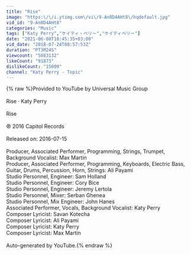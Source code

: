 ```yaml
---
title: "Rise"
image: "https:\/\/i.ytimg.com\/vi\/9-An8D4AHt8\/hqdefault.jpg"
vid_id: "9-An8D4AHt8"
categories: "Music"
tags: ["Katy Perry","ケイティ・ペリー","ケイティペリー"]
date: "2021-06-08T18:45:35+03:00"
vid_date: "2018-07-24T08:57:53Z"
duration: "PT3M24S"
viewcount: "5883132"
likeCount: "91873"
dislikeCount: "15009"
channel: "Katy Perry - Topic"
---
```

{% raw %}Provided to YouTube by Universal Music Group<br /><br />Rise · Katy Perry<br /><br />Rise<br /><br />℗ 2016 Capitol Records<br /><br />Released on: 2016-07-15<br /><br />Producer, Associated  Performer, Programming, Strings, Trumpet, Background  Vocalist: Max Martin<br />Producer, Associated  Performer, Programming, Keyboards, Electric  Bass, Guitar, Drums, Percussion, Horn, Strings: Ali Payami<br />Studio  Personnel, Engineer: Sam Holland<br />Studio  Personnel, Engineer: Cory Bice<br />Studio  Personnel, Engineer: Jeremy Lertola<br />Studio  Personnel, Mixer: Serban Ghenea<br />Studio  Personnel, Mix  Engineer: John Hanes<br />Associated  Performer, Vocals, Background  Vocalist: Katy Perry<br />Composer  Lyricist: Savan Kotecha<br />Composer  Lyricist: Ali Payami<br />Composer  Lyricist: Katy Perry<br />Composer  Lyricist: Max Martin<br /><br />Auto-generated by YouTube.{% endraw %}
